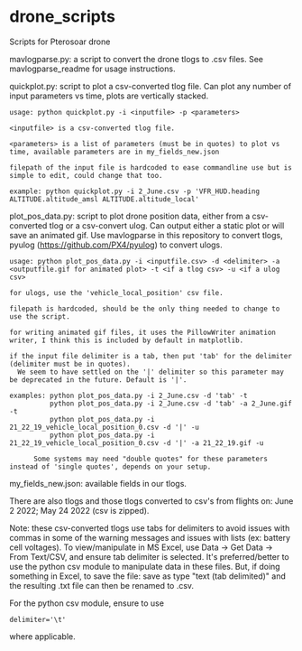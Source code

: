 # drone_scripts
Scripts for Pterosoar drone

mavlogparse.py: a script to convert the drone tlogs to .csv files. See mavlogparse_readme for usage instructions.

quickplot.py: script to plot a csv-converted tlog file. Can plot any number of input parameters vs time, plots are vertically stacked.

    usage: python quickplot.py -i <inputfile> -p <parameters>
  
    <inputfile> is a csv-converted tlog file.
    
    <parameters> is a list of parameters (must be in quotes) to plot vs time, available parameters are in my_fields_new.json
    
    filepath of the input file is hardcoded to ease commandline use but is simple to edit, could change that too.
    
    example: python quickplot.py -i 2_June.csv -p 'VFR_HUD.heading ALTITUDE.altitude_amsl ALTITUDE.altitude_local'
    
plot_pos_data.py: script to plot drone position data, either from a csv-converted tlog or a csv-convert ulog. Can output either a static plot or will save an animated gif. Use mavlogparse in this repository to convert tlogs, pyulog (https://github.com/PX4/pyulog) to convert ulogs.

    usage: python plot_pos_data.py -i <inputfile.csv> -d <delimiter> -a <outputfile.gif for animated plot> -t <if a tlog csv> -u <if a ulog csv>
    
    for ulogs, use the 'vehicle_local_position' csv file. 
    
    filepath is hardcoded, should be the only thing needed to change to use the script. 
    
    for writing animated gif files, it uses the PillowWriter animation writer, I think this is included by default in matplotlib. 
    
    if the input file delimiter is a tab, then put 'tab' for the delimiter (delimiter must be in quotes). 
      We seem to have settled on the '|' delimiter so this parameter may be deprecated in the future. Default is '|'. 
    
    examples: python plot_pos_data.py -i 2_June.csv -d 'tab' -t
              python plot_pos_data.py -i 2_June.csv -d 'tab' -a 2_June.gif -t
              python plot_pos_data.py -i 21_22_19_vehicle_local_position_0.csv -d '|' -u
              python plot_pos_data.py -i 21_22_19_vehicle_local_position_0.csv -d '|' -a 21_22_19.gif -u
              
          Some systems may need "double quotes" for these parameters instead of 'single quotes', depends on your setup. 

my_fields_new.json: available fields in our tlogs. 

There are also tlogs and those tlogs converted to csv's from flights on: June 2 2022; May 24 2022 (csv is zipped). 

Note: these csv-converted tlogs use tabs for delimiters to avoid issues with commas in some of the warning messages and issues with lists (ex: battery cell voltages). To view/manipulate in MS Excel, use Data -> Get Data -> From Text/CSV, and ensure tab delimiter is selected. It's preferred/better to use the python csv module to manipulate data in these files. But, if doing something in Excel, to save the file: save as type "text (tab delimited)" and the resulting .txt file can then be renamed to .csv.

For the python csv module, ensure to use 
~~~
delimiter='\t'
~~~
where applicable.
